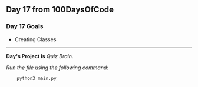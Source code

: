 ## Day 17 from 100DaysOfCode

### Day 17 Goals

- Creating Classes
___

[//]: # (**Day Exercises and Challenges**)

[//]: # (- ``)

[//]: # (- ``)

**Day's Project is** *Quiz Brain*.

*Run the file using the following command:*

``` bash
    python3 main.py
```